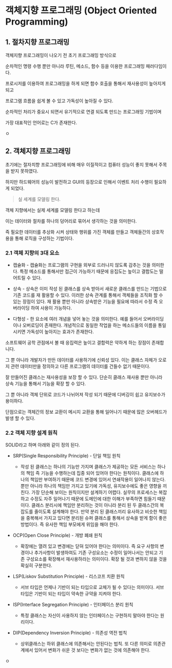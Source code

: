 # 객체지향 프로그래밍 (Object Oriented Programming)


## 1. 절차지향 프로그래밍

객체지향 프로그래밍이 나오기 전 초기 프로그래밍 방식으로

순차적인 명령 수행 뿐만 아니라 루틴, 메소드, 함수 등을 이용한 프로그래밍 패러다임이다.

프로시저를 이용하여 프로그래밍을 하게 되면 함수 호출을 통해서 재사용성이 높아지게 되고

프로그램 흐름을 쉽게 볼 수 있고 가독성이 높아질 수 있다.

순차적인 처리가 중요시 되면서 유기적으로 연결 되도록 만드는 프로그래밍 기법이며

가장 대표적인 언어로는 C가 존재한다.

ㅇ
## 2. 객체지향 프로그래밍

초기에는 절자치향 프로그래밍에 비해 매우 이질적이고 컴퓨터 성능이 좋지 못해서 주목을 받지 못하였다.

하지만 하드웨어의 성능이 발전하고 GUI의 등장으로 인해서 이벤트 처리 수행이 필요하게 되었다.


> 실 세계를 모델링 한다.

객체 지향에서는 실제 세계를 모델링 한다고 하는데

이는 데이터와 절차를 하나의 덩어리로 묶어서 생각하는 것을 의미한다.

즉 필요한 데이터를 추상화 시켜 상태와 행위를 가진 객체를 만들고 객체들간의 상호작용을 통해 로직을 구성하는 기법이다.

### 2.1 객체 지향의 3대 요소

* 캡슐화 - 캡슐화는 프로그램의 구현을 외부로 드러나지 않도록 감추는 것을 의미한다. 특정 메소드를 통해서만 접근이 가능하기 때문에 응집도는 높이고 결합도는 떨어트릴 수 있다.

* 상속 - 상속은 이미 작성 된 클래스를 상속 받아서 새로운 클래스를 만드는 기법으로 기존 코드를 재 활용할 수 있다.
이러한 상속 관계를 통해서 객체들을 조직화 할 수 있는 장점이 있다.
재 활용 뿐만 아니라 상속받은 기능을 필요에 따라서 수정 즉 오버라이딩 하여 사용이 가능하다.

* 다형성 - 한 요소에 여러 개념을 넣어 놓는 것을 의미한다. 예를 들어서 오버라이딩이나 오버로딩이 존재한다. 개념적으로 동일한 작업을 하는 메소드들의 이름을 통일 시키면 가독성이 높아지는 효과가 존재한다.


소프트웨어 공학 관점에서 볼 때 응집력은 높이고 결합력은 약하게 하는 장점이 존재합니다.

그 뿐 아니라 개발자가 만든 데이터를 사용하기에 신뢰성 있다. 이는 클래스 자체가 오로지 관련 데이터만을 정의하고 다른 프로그램의 데이터를 건들수 없기 때문이다.

잘 만들어진 클래스는 재사용성을 보장 할 수 있다.
단순히 클래스 재사용 뿐만 아니라 상속 기능을 통해서 기능을 확장 할 수 있다.

그 뿐 아니라 객체 단위로 코드가 나뉘어져 작성 되기 때문에 디버깅이 쉽고 유지보수가 용이하다.


단점으로는 객체간의 정보 교환이 메시지 교환을 통해 일어나기 때문에 많은 오버헤드가 발생 할 수 있다.

### 2.2 객체 지향 설계 원칙

SOLID라고 하며 아래와 같이 정의 된다.

* SRP(Single Responsibility Principle) - 단일 책임 원칙

  * 작성 된 클래스는 하나의 기능만 가지며 클래스가 제공하는 모든 서비스는 하나의 책임 즉 기능을 수행하는데 집중 되어 있어야 한다는 원칙이다.
  클래스에 하나의 책임만 부여하기 때문에 코드 변경에 있어서 연쇄작용이 일어나지 않는다. 뿐만 아니라 하나의 책임만 가지고 있기에 가독성, 유지보수에도 좋은 영향을 끼친다.
  가장 단순해 보이는 원칙이지만 설계하기 어렵다. 실무의 프로세스는 복잡하고 수정도 자주 일어나기 때문에 도메인에 대한 이해가 부족하면 힘들기 때문이다.
  클래스 분리시에 책임만 분리하는 것이 아니라 분리 된 두 클래스간의 복잡도를 줄이도록 설계해야 한다. 만약 분리 된 클래스끼리 유사하고 비슷한 책임을 중복해서 가지고 있다면 분리된 슈퍼 클래스를 통해서 상속을 받게 함이 좋은 방법이다. 즉 유사한 책임 부모에게 위임을 해야 한다.

* OCP(Open Close Principle) - 개방 폐쇄 원칙

  * 확장에는 열려 있고 변경에는 닫혀 있어야 한다는 의미이다. 즉 요구 사항의 변경이나 추가사항이 발생하여도 기존 구성요소는 수정이 일어나서는 안되고 기존 구성요소를 확장해서 재사용하라는 의미이다. 확장 될 것과 변하지 않을 것을 확실히 구분한다.

* LSP(Liskov Substitution Principle) - 리스코프 치환 원칙

  * 서브 타입은 언제나 기반이 되는 타입으로 교체가 될 수 있다는 의미이다. 서브 타입은 기반이 되는 타입이 약속한 규약을 지켜야 한다.

* ISP(Interface Segregation Principle) - 인터페이스 분리 원칙

  * 특정 클래스는 자신이 사용하지 않는 인터페이스는 구현하지 말아야 한다는 원리이다.

* DIP(Dependency Inversion Principle) - 의존성 역전 법칙

  * 상위클래스는 하위 클래스에 의존해서는 안된다는 법칙. 또 다른 의미로 의존관계에서 있어서 변화가 쉬운 것 보다는 변화가 없는 것에 의존해야 한다.


ㅇ
